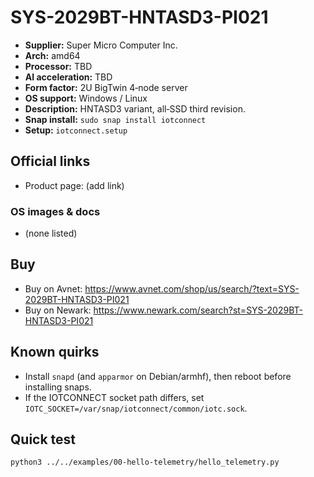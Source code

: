# SYS-2029BT-HNTASD3-PI021

- **Supplier:** Super Micro Computer  Inc.
- **Arch:** amd64
- **Processor:** TBD
- **AI acceleration:** TBD
- **Form factor:** 2U BigTwin 4‑node server
- **OS support:** Windows / Linux
- **Description:** HNTASD3 variant, all‑SSD third revision.
- **Snap install:** `sudo snap install iotconnect`
- **Setup:** `iotconnect.setup`

## Official links
- Product page: (add link)

### OS images & docs
- (none listed)

## Buy
- Buy on Avnet: https://www.avnet.com/shop/us/search/?text=SYS-2029BT-HNTASD3-PI021
- Buy on Newark: https://www.newark.com/search?st=SYS-2029BT-HNTASD3-PI021

## Known quirks
- Install `snapd` (and `apparmor` on Debian/armhf), then reboot before installing snaps.
- If the IOTCONNECT socket path differs, set `IOTC_SOCKET=/var/snap/iotconnect/common/iotc.sock`.

## Quick test
```bash
python3 ../../examples/00-hello-telemetry/hello_telemetry.py
```
